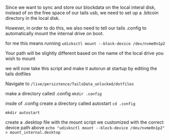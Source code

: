 Since we want to sync and store our blockdata on the local interal disk, instead of on the free space of our tails usb, we need to set up a .bitcoin 
directory in the local disk.

However, in order to do this, we also need to tell our tails .config to automatically mount the internal drive on boot. 


for me this means running
`udisksctl mount --block-device /dev/nvme0n1p2`

Your path will be slightly different based on the name of the local drive you wish to mount 


we will now take this script and make it autorun at startup by editing the tails dotfiles

Navigate to 
`/live/persistence/TailsData_unlocked/dotfiles`

make a directory called .config
`mkdir .config`

insde of .config create a directory called autostart
`cd .config`

`mkdir autostart`

create a .desktop file with the mount script we customized with the correct device path above 
`echo "udisksctl mount --block-device /dev/nvme0n1p2" > mount_internal.desktop`





